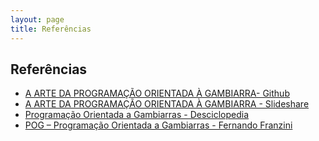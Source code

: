 ```yaml
---
layout: page
title: Referências
---
```

## Referências

* [A ARTE DA PROGRAMAÇÃO ORIENTADA À GAMBIARRA- Github](https://josenaldo.github.io/palestra-pog/#/)
* [A ARTE DA PROGRAMAÇÃO ORIENTADA À GAMBIARRA - Slideshare](https://www.slideshare.net/josenaldomatos/programao-orientada-a-gambiarra-30097904)
* [Programação Orientada a Gambiarras - Desciclopedia](https://desciclopedia.org/wiki/Programa%C3%A7%C3%A3o_Orientada_a_Gambiarras)
* [POG – Programação Orientada a Gambiarras - Fernando Franzini](https://fernandofranzini.wordpress.com/2012/07/11/pog-programacao-orientada-a-gambiarras/)

